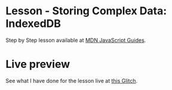 # Lesson - Storing Complex Data: IndexedDB

Step by Step lesson available at [MDN JavaScript Guides](https://developer.mozilla.org/en-US/docs/Learn/JavaScript/Client-side_web_APIs/Client-side_storage#storing_complex_data_%E2%80%94_indexeddb).

# Live preview

See what I have done for the lesson live at [this Glitch]().
